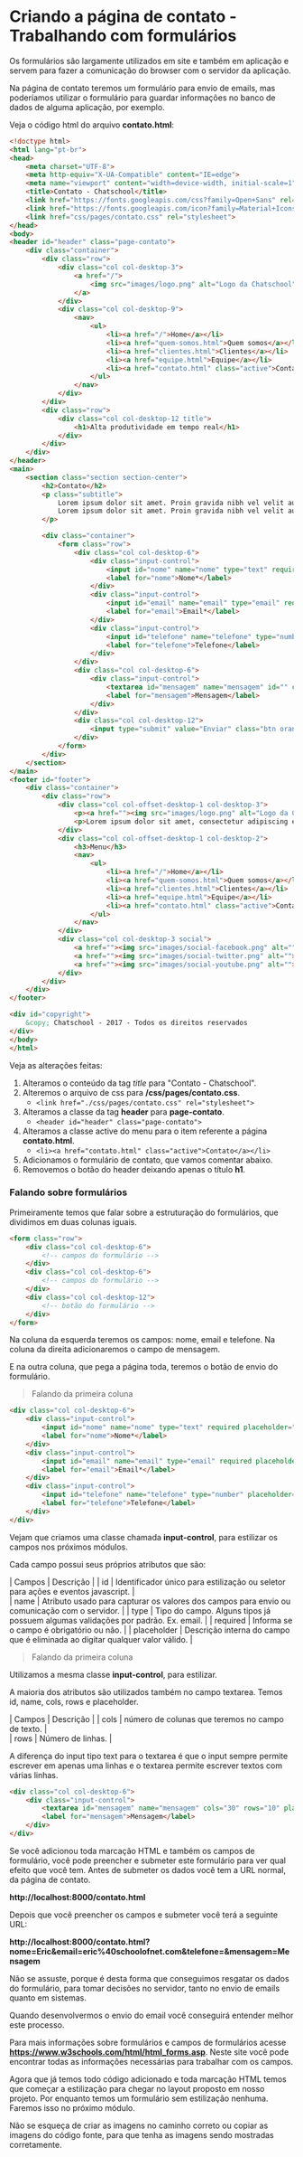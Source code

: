 # Criando a página de contato - Trabalhando com formulários

Os formulários são largamente utilizados em site e também em aplicação e servem para fazer a comunicação do browser com o servidor da aplicação.

Na página de contato teremos um formulário para envio de emails, mas poderíamos utilizar o formulário para guardar informações no banco de dados de alguma aplicação, por exemplo.

Veja o código html do arquivo **contato.html**:

```html
<!doctype html>
<html lang="pt-br">
<head>
    <meta charset="UTF-8">
    <meta http-equiv="X-UA-Compatible" content="IE=edge">
    <meta name="viewport" content="width=device-width, initial-scale=1">
    <title>Contato - Chatschool</title>
    <link href="https://fonts.googleapis.com/css?family=Open+Sans" rel="stylesheet">
    <link href="https://fonts.googleapis.com/icon?family=Material+Icons" rel="stylesheet">
    <link href="css/pages/contato.css" rel="stylesheet">
</head>
<body>
<header id="header" class="page-contato">
    <div class="container">
        <div class="row">
            <div class="col col-desktop-3">
                <a href="/">
                    <img src="images/logo.png" alt="Logo da Chatschool">
                </a>
            </div>
            <div class="col col-desktop-9">
                <nav>
                    <ul>
                        <li><a href="/">Home</a></li>
                        <li><a href="quem-somos.html">Quem somos</a></li>
                        <li><a href="clientes.html">Clientes</a></li>
                        <li><a href="equipe.html">Equipe</a></li>
                        <li><a href="contato.html" class="active">Contato</a></li>
                    </ul>
                </nav>
            </div>
        </div>
        <div class="row">
            <div class="col col-desktop-12 title">
                <h1>Alta produtividade em tempo real</h1>
            </div>
        </div>
    </div>
</header>
<main>
    <section class="section section-center">
        <h2>Contato</h2>
        <p class="subtitle">
            Lorem ipsum dolor sit amet. Proin gravida nibh vel velit auctor aliquet.Lorem ipsum dolor sit amet.<br>
            Lorem ipsum dolor sit amet. Proin gravida nibh vel velit auctor aliquet.
        </p>

        <div class="container">
            <form class="row">
                <div class="col col-desktop-6">
                    <div class="input-control">
                        <input id="nome" name="nome" type="text" required placeholder="Nome...">
                        <label for="nome">Nome*</label>
                    </div>
                    <div class="input-control">
                        <input id="email" name="email" type="email" required placeholder="Email...">
                        <label for="email">Email*</label>
                    </div>
                    <div class="input-control">
                        <input id="telefone" name="telefone" type="number" placeholder="Telefone...">
                        <label for="telefone">Telefone</label>
                    </div>
                </div>
                <div class="col col-desktop-6">
                    <div class="input-control">
                        <textarea id="mensagem" name="mensagem" id="" cols="30" rows="10" placeholder="Mensagem..."></textarea>
                        <label for="mensagem">Mensagem</label>
                    </div>
                </div>
                <div class="col col-desktop-12">
                    <input type="submit" value="Enviar" class="btn orange">
                </div>
            </form>
        </div>
    </section>
</main>
<footer id="footer">
    <div class="container">
        <div class="row">
            <div class="col col-offset-desktop-1 col-desktop-3">
                <p><a href=""><img src="images/logo.png" alt="Logo da Chatschool"></a></p>
                <p>Lorem ipsum dolor sit amet, consectetur adipiscing elit. Ut fringilla mollis erat, vitae pulvinar nisi laoreet eget. Curabitur at arcu mi. Cras vitae pharetra mi. Vestibulum ante ipsum primis in faucibus orci luctus et ultrices posuere cubilia Curae; Sed id felis leo. Maecenas est est, vulputate at congue non, pulvinar eu arcu.</p>
            </div>
            <div class="col col-offset-desktop-1 col-desktop-2">
                <h3>Menu</h3>
                <nav>
                    <ul>
                        <li><a href="/">Home</a></li>
                        <li><a href="quem-somos.html">Quem somos</a></li>
                        <li><a href="clientes.html">Clientes</a></li>
                        <li><a href="equipe.html">Equipe</a></li>
                        <li><a href="contato.html" class="active">Contato</a></li>
                    </ul>
                </nav>
            </div>
            <div class="col col-desktop-3 social">
                <a href=""><img src="images/social-facebook.png" alt=""></a>
                <a href=""><img src="images/social-twitter.png" alt=""></a>
                <a href=""><img src="images/social-youtube.png" alt=""></a>
            </div>
        </div>
    </div>
</footer>

<div id="copyright">
    &copy; Chatschool - 2017 - Todos os direitos reservados
</div>
</body>
</html>
```

Veja as alterações feitas:

1. Alteramos o conteúdo da tag *title* para "Contato - Chatschool".
2. Alteremos o arquivo de css para **/css/pages/contato.css**.
	* `<link href="./css/pages/contato.css" rel="stylesheet">`
3. Alteramos a classe da tag **header** para **page-contato**.
	* `<header id="header" class="page-contato">`
4. Alteramos a classe active do menu para o item referente a página **contato.html**.
	* `<li><a href="contato.html" class="active">Contato</a></li>`
5. Adicionamos o formulário de contato, que vamos comentar abaixo.
6. Removemos o botão do header deixando apenas o título **h1**.

### Falando sobre formulários

Primeiramente temos que falar sobre a estruturação do formulários, que dividimos em duas colunas iguais.

```html
<form class="row">
    <div class="col col-desktop-6">
        <!-- campos do formulário -->
    </div>
    <div class="col col-desktop-6">
        <!-- campos do formulário -->
    </div>
    <div class="col col-desktop-12">
        <!-- botão do formulário -->
    </div>
</form>
```

Na coluna da esquerda teremos os campos: nome, email e telefone. Na coluna da direita adicionaremos o campo de mensagem.

E na outra coluna, que pega a página toda, teremos o botão de envio do formulário.

> Falando da primeira coluna

```html
<div class="col col-desktop-6">
    <div class="input-control">
        <input id="nome" name="nome" type="text" required placeholder="Nome...">
        <label for="nome">Nome*</label>
    </div>
    <div class="input-control">
        <input id="email" name="email" type="email" required placeholder="Email...">
        <label for="email">Email*</label>
    </div>
    <div class="input-control">
        <input id="telefone" name="telefone" type="number" placeholder="Telefone...">
        <label for="telefone">Telefone</label>
    </div>
</div>
```

Vejam que criamos uma classe chamada **input-control**, para estilizar os campos nos próximos módulos.

Cada campo possui seus próprios atributos que são:

| Campos | Descrição |
| id | Identificador único para estilização ou seletor para ações e eventos javascript. |          
| name | Atributo usado para capturar os valores dos campos para envio ou comunicação com o servidor. |
| type | Tipo do campo. Alguns tipos já possuem algumas validações por padrão. Ex. email. |
| required | Informa se o campo é obrigatório ou não. |
| placeholder | Descrição interna do campo que é eliminada ao digitar qualquer valor válido. |

> Falando da primeira coluna

Utilizamos a mesma classe **input-control**, para estilizar. 

A maioria dos atributos são utilizados também no campo textarea. Temos id, name, cols, rows e placeholder.

| Campos | Descrição |
| cols | número de colunas que teremos no campo de texto. |          
| rows | Número de linhas. |

A diferença do input tipo text para o textarea é que o input sempre permite escrever em apenas uma linhas e o textarea permite escrever textos com várias linhas.

```html
<div class="col col-desktop-6">
	<div class="input-control">
	    <textarea id="mensagem" name="mensagem" cols="30" rows="10" placeholder="Mensagem..."></textarea>
	    <label for="mensagem">Mensagem</label>
	</div>
</div>
```

Se você adicionou toda marcação HTML e também os campos de formulário, você pode preencher e submeter este formulário para ver qual efeito que você tem. Antes de submeter os dados você tem a URL normal, da página de contato.

**http://localhost:8000/contato.html**

Depois que você preencher os campos e submeter você terá a seguinte URL:

**http://localhost:8000/contato.html?nome=Eric&email=eric%40schoolofnet.com&telefone=&mensagem=Mensagem**

Não se assuste, porque é desta forma que conseguimos resgatar os dados do formulário, para tomar decisões no servidor, tanto no envio de emails quanto em sistemas.

Quando desenvolvermos o envio do email você conseguirá entender melhor este processo.

Para mais informações sobre formulários e campos de formulários acesse **https://www.w3schools.com/html/html_forms.asp**. Neste site você pode encontrar todas as informações necessárias para trabalhar com os campos.

Agora que já temos todo código adicionado e toda marcação HTML temos que começar a estilização para chegar no layout proposto em nosso projeto. Por enquanto temos um formulário sem estilização nenhuma. Faremos isso no próximo módulo.

Não se esqueça de criar as imagens no caminho correto ou copiar as imagens do código fonte, para que tenha as imagens sendo mostradas corretamente.